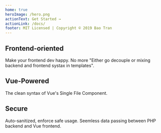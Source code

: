 ```yaml
---
home: true
heroImage: /hero.png
actionText: Get Started →
actionLink: /docs/
footer: MIT Licensed | Copyright © 2019 Bao Tran
---
```


<div style="text-align: center">
  <Bit/>
</div>

<div class="features">
  <div class="feature">
    <h2>Frontend-oriented</h2>
    <p>Make your frontend dev happy. No more "Either go decouple or mixing backend and frontend systax in templates".</p>
  </div>
  <div class="feature">
    <h2>Vue-Powered</h2>
    <p>The clean syntax of Vue's Single File Component.</p>
  </div>
  <div class="feature">
    <h2>Secure</h2>
    <p>Auto-sanitized, enforce safe usage. Seemless data passing between PHP backend and Vue frontend.</p>
  </div>
</div>